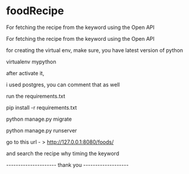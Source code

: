 # foodRecipe
For fetching the recipe from the keyword using the Open API


For fetching the recipe from the keyword using the Open API

for creating the virtual env, make sure, you have latest version of python

virtualenv mypython

after activate it,

i used postgres, you can comment that as well

run the requirements.txt

pip install -r requirements.txt

python manage.py migrate

python manage.py runserver

go to this url - > http://127.0.0.1:8080/foods/

and search the recipe why timing the keyword

--------------------- thank you -------------------
